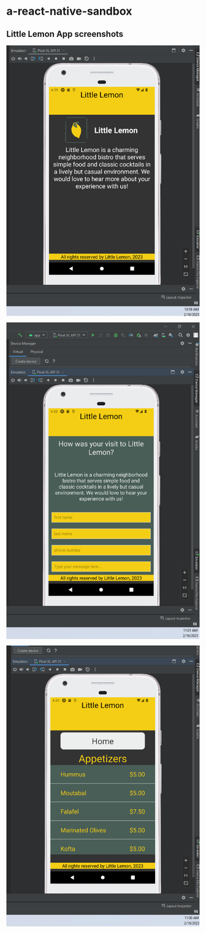 # a-react-native-sandbox

## Little Lemon App screenshots

![screenshot](EBM_LL_Welcome.png)

![screenshot](EBM_LL_Feedback.png)

![screenshot](EBM_LL_Menu.png)